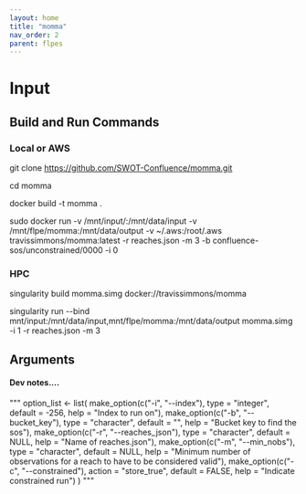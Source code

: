 ```yaml
---
layout: home
title: "momma"
nav_order: 2
parent: flpes
---
```


# Input

## Build and Run Commands

### Local or AWS
git clone https://github.com/SWOT-Confluence/momma.git

cd momma

docker build -t momma .

sudo docker run -v /mnt/input/:/mnt/data/input -v /mnt/flpe/momma:/mnt/data/output -v ~/.aws:/root/.aws travissimmons/momma:latest -r reaches.json -m 3 -b confluence-sos/unconstrained/0000 -i 0


### HPC
singularity build momma.simg docker://travissimmons/momma

singularity run --bind mnt/input:/mnt/data/input,mnt/flpe/momma:/mnt/data/output momma.simg -i 1 -r reaches.json -m 3
 
## Arguments


#### Dev notes....
"""
  option_list <- list(
    make_option(c("-i", "--index"), type = "integer", default = -256, help = "Index to run on"),
    make_option(c("-b", "--bucket_key"), type = "character", default = "", help = "Bucket key to find the sos"),
    make_option(c("-r", "--reaches_json"), type = "character", default = NULL, help = "Name of reaches.json"),
    make_option(c("-m", "--min_nobs"), type = "character", default = NULL, help = "Minimum number of observations for a reach to have to be considered valid"),
    make_option(c("-c", "--constrained"), action = "store_true", default = FALSE, help = "Indicate constrained run")
  )
  """
